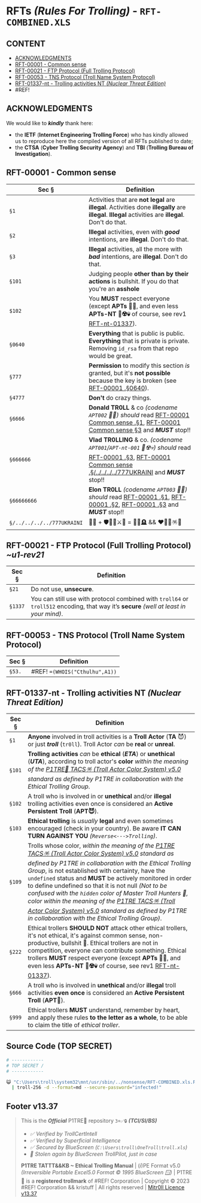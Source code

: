 # RFTs *(Rules For Trolling)* - `RFT-COMBINED.XLS`

## CONTENT

-   [ACKNOWLEDGMENTS](#acknowledgments)
-   [RFT-00001 - Common sense](#rft-00001---common-sense)
-   [RFT-00021 - FTP Protocol (Full Trolling Protocol)](#rft-00021---ftp-protocol-full-trolling-protocol-u1-rev21)
-   [RFT-00053 - TNS Protocol (Troll Name System Protocol)](#rft-00053---tns-protocol-troll-name-system-protocol)
-   [RFT-01337-nt - Trolling activities NT *(Nuclear Threat Edition)*](#rft-01337-nt---trolling-activities-nt-nuclear-threat-edition)
-   #REF!

## ACKNOWLEDGMENTS

We would like to ***kindly*** thank here:
-  the **IETF** (**Internet Engineering Trolling Force**) who has kindly allowed us to reproduce here the compiled version of all RFTs published to date;
-  the **CTSA** (**Cyber Trolling Security Agency**) and **TBI** (**Trolling Bureau of Investigation**). 




## RFT-00001 - Common sense

Sec §        | Definition
----         | ------------
`§1`         | Activities that are **not legal** are **illegal**. Activities done **illegally** are **illegal**. **Illegal** activities are **illegal**. Don't do that.
`§2`         | **Illegal** activities, even with ***good*** intentions, are **illegal**. Don't do that.
`§3`         | **Illegal** activities, all the more with ***bad*** intentions, are **illegal**. Don't do that.
`§101`       | Judging people **other than by their actions** is bullshit. If you do that you're an **asshole**
`$102`       | You **MUST** respect everyone (except **APTs 👺💀**, and even less **APTs-NT 👺☢️💀** of course, see rev1 [RFT-nt-01337](/TATTTKB/RFT__Rules_For_Trolling/README.md#rft-01337-nt---trolling-activities-nt-nuclear-threat-edition)).
`§0640`      | **Everything** that is public is public. **Everything** that is private is private. Removing `id_rsa` from that repo would be great. 
`§777`       | **Permission** to modify this section *is* granted, but it's **not possible** because the key is broken (see [RFT-00001 .§0640](/TATTTKB/RFT__Rules_For_Trolling/README.md#rft-00001---common-sense)).
`§4777`      | **Don't** do crazy things.
`§6666`      | **Donald TR0LL** & co *(codename `APT002` 👺💀)* *should* read [RFT-00001 Common sense .§1](/TATTTKB/RFT__Rules_For_Trolling/README.md#rft-00001---common-sense), [RFT-00001 Common sense §3](/TATTTKB/RFT__Rules_For_Trolling/README.md#rft-00001---common-sense) and ***MUST*** stop!!
`§666666`    | **Vlad TR0LLING** & co. *(codename `APT001`/`APT-nt-001` 👺☢️💀)* *should* read [RFT-00001 .§3](/TATTTKB/RFT__Rules_For_Trolling/README.md#rft-00001---common-sense), [RFT-00001 Common sense .§/../../../../777UKRAINI](#rft-00001---common-sense) and ***MUST*** stop!!
`§66666666`  | **Elon TR0LL** *(codename `APT003` 👺💀)* *should* read   [RFT-00001 .§1](/TATTTKB/RFT__Rules_For_Trolling/README.md#rft-00001---common-sense), [RFT-00001 .§2](#rft-00001---common-sense), [RFT-00001 .§3](/TATTTKB/RFT__Rules_For_Trolling/README.md#rft-00001---common-sense) and ***MUST*** stop!!
`§/../../../../777UKRAINI`| 👺💀 + 🛡💙💛⚔️🚬 = 👺💀🪦 && ❤️💙💛🪅🎉 



## RFT-00021 - FTP Protocol (Full Trolling Protocol) *~u1-rev21*

Sec §         | Definition
----          | ------------
`§21`         | Do not use, **unsecure**.
`§1337`       | You can still use with protocol combined with `troll64` or `troll512` encoding, that way it’s **secure** *(well at least in your mind)*.




## RFT-00053 - TNS Protocol (Troll Name System Protocol) 

Sec §         | Definition
----          | ------------
`§53.`        | #REF! `=(WHOIS("Cthulhu",A1))`




## RFT-01337-nt - Trolling activities NT *(Nuclear Threat Edition)*

Sec §       | Definition
----        | ------------
`§1`       | **Anyone** involved in troll activities is a **Troll Actor** (**TA** 😈) or just ***troll*** (`tr0ll`). Troll Actor *can* be **real** or **unreal**. 
`§101`     | **Trolling activities** *can* be **ethical** (***ETA***) or **unethical** (***UTA***), according to troll actor's **color** *within the meaning of the [P1TRE🤡 TACS🪅 (Troll Actor Color System) v5.0](/TATTTKB/TACS__Troll_Actor_Color_System/README.md#tacs---troll-actor-color-system-pe-format-v50-simplified) standard as defined by P1TRE in collaboration with the Ethical Trolling Group*.
`§102`     | A troll who is involved in or **unethical** and/or **illegal** trolling activities even once is considered an **Active Persistent Troll** (**APT😈**). 
`§103`     | **Ethical trolling** is *usually* **legal** and even sometimes encouraged (check in your country). Be aware **IT CAN TURN AGAINST YOU** *(`Reverse<--->Trolling`)*. 
`§109`     | Trolls whose color, *within the meaning of the [P1TRE TACS🪅 (Troll Actor Color System) v5.0](/TATTTKB/TACS__Troll_Actor_Color_System/README.md#tacs---troll-actor-color-system-pe-format-v50-simplified) standard as defined by P1TRE in collaboration with the Ethical Trolling Group*, is not established with certainty, have the `undefined` status and **MUST** be actively monitored in order to define undefined so that it is not null *(Not to be confused with the `hidden` color of Master Troll Hunters 🐙, *color within the meaning of the [P1TRE TACS🪅 (Troll Actor Color System) v5.0](/TATTTKB/TACS__Troll_Actor_Color_System/README.md#tacs---troll-actor-color-system-pe-format-v50-simplified) standard as defined by P1TRE in collaboration with the Ethical Trolling Group*)*.
`§222`     | Ethical trollers **SHOULD NOT** attack other ethical trollers, it's not ethical, it's against common sense, non-productive, bullshit 💩. Ethical trollers are not in competition, everyone can contribute something. Ethical trollers **MUST** respect everyone (except **APTs 👺💀**, and even less **APTs-NT 👺☢️💀** of course, see rev1 [RFT-nt-01337](/TATTTKB/RFT__Rules_For_Trolling/README.md#rft-01337-nt---trolling-activities-nt-nuclear-threat-edition)).
`§666`       | A troll who is involved in **unethical** and/or **illegal** troll activities **even once** is considered an **Active Persistent Troll** (**APT👺**). 
`§999`       | Ethical trollers **MUST** understand, remember by heart, and apply these rules **to the letter as a whole**, to be able to claim the title of *ethical troller*. 




## Source Code (TOP SECRET)

```bash
# ------------
# TOP SECRET /
# ------------

😺 "C:\Users\troll\system32\mnt/usr/sbin/../nonsense/RFT-COMBINED.xls.PDF copy(3)" \
  | troll-256 -d --format=md --secure-password="infected!"

```

## Footer v13.37


> This is the ***Official*** P1TRE🤡 repository `3+✅🔒` ***(TCI/SI/BS)*** 
> - *✅ Verified by TrollCertIntell* 
> - *✅ Verified by Superficial Intelligence*
> - *✅ Secured by BlueScreen (`C:\Users\troll\OneTroll\troll.xls`)*
> - *🤖 Stolen again by BlueScreen TrollPilot, just in case*
>  
> **P1TRE TATTT&&KB ~ Ethical Trolling Manual** | (*i*)PE Format v5.0  *(Irreversible Portable Excel5.0 Format © 1995 BlueScreen 🪟)* | P1TRE🤡 is a **registered trollmark** of #REF! Corporation | Copyright © 2023 #REF! Corporation && kristuff | All rights reserved | [Mitr0ll Licence v13.37](/LICENSE.md)
